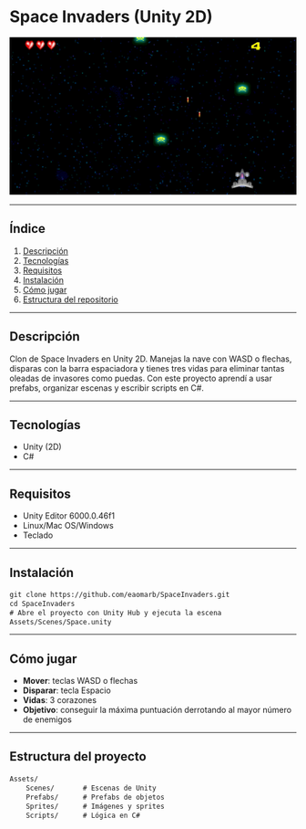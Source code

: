 # Space Invaders (Unity 2D)

![Captura de juego](game_screenshot.png)

---

## Índice
1. [Descripción](#descripción)  
2. [Tecnologías](#tecnologías)  
3. [Requisitos](#requisitos)  
4. [Instalación](#instalación)  
5. [Cómo jugar](#cómo-jugar)  
6. [Estructura del repositorio](#estructura-del-repositorio)  

---

## Descripción
Clon de Space Invaders en Unity 2D. Manejas la nave con WASD o flechas, disparas con la barra espaciadora y tienes tres vidas para eliminar tantas oleadas de invasores como puedas. Con este proyecto aprendí a usar prefabs, organizar escenas y escribir scripts en C#.

---

## Tecnologías
- Unity (2D)  
- C#  

---

## Requisitos
- Unity Editor 6000.0.46f1  
- Linux/Mac OS/Windows
- Teclado  

---

## Instalación
    git clone https://github.com/eaomarb/SpaceInvaders.git
    cd SpaceInvaders
    # Abre el proyecto con Unity Hub y ejecuta la escena Assets/Scenes/Space.unity

---

## Cómo jugar
- **Mover**: teclas WASD o flechas  
- **Disparar**: tecla Espacio  
- **Vidas**: 3 corazones
- **Objetivo**: conseguir la máxima puntuación derrotando al mayor número de enemigos  

---

## Estructura del proyecto
    Assets/
        Scenes/       # Escenas de Unity
        Prefabs/      # Prefabs de objetos
        Sprites/      # Imágenes y sprites
        Scripts/      # Lógica en C#
